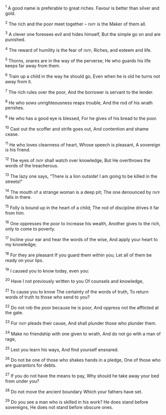 <sup>1</sup> A good name is preferable to great riches. Favour is better than silver and gold.

<sup>2</sup> The rich and the poor meet together – יהוה is the Maker of them all.

<sup>3</sup> A clever one foresees evil and hides himself, But the simple go on and are punished.

<sup>4</sup> The reward of humility is the fear of יהוה, Riches, and esteem and life.

<sup>5</sup> Thorns, snares are in the way of the perverse; He who guards his life keeps far away from them.

<sup>6</sup> Train up a child in the way he should go, Even when he is old he turns not away from it.

<sup>7</sup> The rich rules over the poor, And the borrower is servant to the lender.

<sup>8</sup> He who sows unrighteousness reaps trouble, And the rod of his wrath perishes.

<sup>9</sup> He who has a good eye is blessed, For he gives of his bread to the poor.

<sup>10</sup> Cast out the scoffer and strife goes out, And contention and shame cease.

<sup>11</sup> He who loves cleanness of heart, Whose speech is pleasant, A sovereign is his friend.

<sup>12</sup> The eyes of יהוה shall watch over knowledge, But He overthrows the words of the treacherous.

<sup>13</sup> The lazy one says, “There is a lion outside! I am going to be killed in the streets!”

<sup>14</sup> The mouth of a strange woman is a deep pit; The one denounced by יהוה falls in there.

<sup>15</sup> Folly is bound up in the heart of a child; The rod of discipline drives it far from him.

<sup>16</sup> One oppresses the poor to increase his wealth, Another gives to the rich, only to come to poverty.

<sup>17</sup> Incline your ear and hear the words of the wise, And apply your heart to my knowledge;

<sup>18</sup> For they are pleasant If you guard them within you; Let all of them be ready on your lips.

<sup>19</sup> I caused you to know today, even you:

<sup>20</sup> Have I not previously written to you Of counsels and knowledge,

<sup>21</sup> To cause you to know The certainty of the words of truth, To return words of truth to those who send to you?

<sup>22</sup> Do not rob the poor because he is poor, And oppress not the afflicted at the gate.

<sup>23</sup> For יהוה pleads their cause, And shall plunder those who plunder them.

<sup>24</sup> Make no friendship with one given to wrath, And do not go with a man of rage,

<sup>25</sup> Lest you learn his ways, And find yourself ensnared.

<sup>26</sup> Do not be one of those who shakes hands in a pledge, One of those who are guarantors for debts.

<sup>27</sup> If you do not have the means to pay, Why should he take away your bed from under you?

<sup>28</sup> Do not move the ancient boundary Which your fathers have set.

<sup>29</sup> Do you see a man who is skilled in his work? He does stand before sovereigns, He does not stand before obscure ones.

